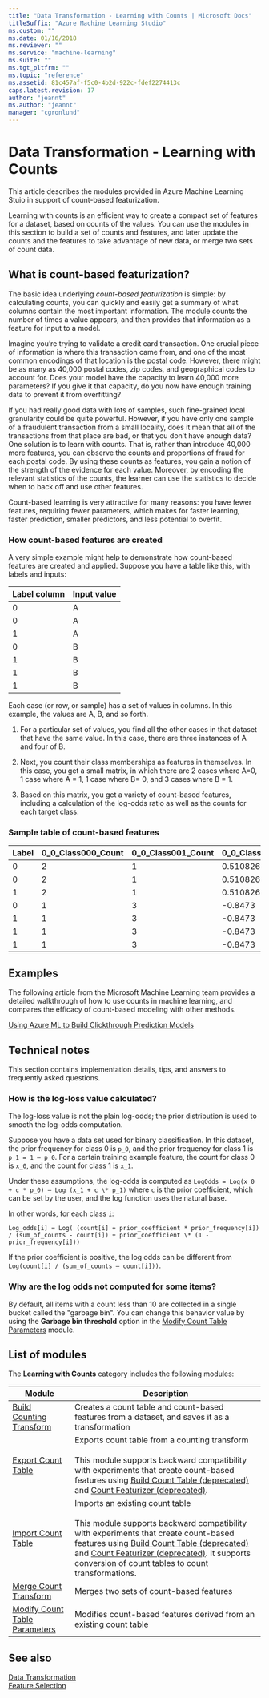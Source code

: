 ```yaml
---
title: "Data Transformation - Learning with Counts | Microsoft Docs"
titleSuffix: "Azure Machine Learning Studio"
ms.custom: ""
ms.date: 01/16/2018
ms.reviewer: ""
ms.service: "machine-learning"
ms.suite: ""
ms.tgt_pltfrm: ""
ms.topic: "reference"
ms.assetid: 81c457af-f5c0-4b2d-922c-fdef2274413c
caps.latest.revision: 17
author: "jeannt"
ms.author: "jeannt"
manager: "cgronlund"
---
```

# Data Transformation - Learning with Counts

This article describes the modules provided in Azure Machine Learning Stuio in support of count-based featurization.

Learning with counts is an efficient way to create a compact set of features for a dataset, based on counts of the values. You can use the modules in this section to build a set of counts and features, and later update the counts and the features to take advantage of new data, or merge two sets of count data. 

## What is count-based featurization?

The basic idea underlying *count-based featurization* is simple: by calculating counts, you can quickly and easily get a summary of what columns contain the most important information. The module counts the number of times a value appears, and then provides that information as a feature for input to a model.  

Imagine you’re trying to validate a credit card transaction. One crucial piece of information is where this transaction came from, and one of the most common encodings of that location is the postal code. However, there might be as many as 40,000 postal codes, zip codes, and geographical codes to account for. Does your model have the capacity to learn 40,000 more parameters? If you give it that capacity, do you now have enough training data to prevent it from overfitting?  

If you had really good data with lots of samples, such fine-grained local granularity could be quite powerful. However, if you have only one sample of a fraudulent transaction from a small locality, does it mean that all of the transactions from that place are bad, or that you don’t have enough data?
One solution is to learn with counts. That is, rather than introduce 40,000 more features, you can observe the counts and proportions of fraud for each postal code. By using these counts as features, you gain a notion of the strength of the evidence for each value. Moreover, by encoding the relevant statistics of the counts, the learner can use the statistics to decide when to back off and use other features.  
  
Count-based learning is very attractive for many reasons: you have fewer features, requiring fewer parameters, which makes for faster learning, faster prediction, smaller predictors, and less potential to overfit. 

### How count-based features are created

A very simple example might help to demonstrate how count-based features are created and applied. Suppose you have a table like this, with labels and inputs:  
  
|Label column|Input value|  
|------------------|-----------------|  
|0|A|  
|0|A|  
|1|A|  
|0|B|  
|1|B|  
|1|B|  
|1|B|  

Each case (or row, or sample) has a set of values in columns. In this example, the values are A, B, and so forth.  
  
1. For a particular set of values, you find all the other cases in that dataset that have the same value. In this case, there are three instances of A and four of B.  
  
2. Next, you count their class memberships as features in themselves. In this case, you get a small matrix, in which there are 2 cases where A=0, 1 case where A = 1, 1 case where B= 0, and 3 cases where B = 1.
  
3. Based on this matrix, you get a variety of count-based features, including a calculation of the log-odds ratio as well as the counts for each target class:  

### Sample table of count-based features

|Label|0_0_Class000_Count|0_0_Class001_Count|0_0_Class000_LogOdds|0_0_IsBackoff|  
|-----------|---------------------------|---------------------------|-----------------------------|---------------------|  
|0|2|1|0.510826|0|  
|0|2|1|0.510826|0|  
|1|2|1|0.510826|0|  
|0|1|3|-0.8473|0|  
|1|1|3|-0.8473|0|  
|1|1|3|-0.8473|0|  
|1|1|3|-0.8473|0|  
  
## Examples  

The following article from the Microsoft Machine Learning team provides a detailed walkthrough of how to use counts in machine learning, and compares the efficacy of count-based modeling with other methods.  
  
 [Using Azure ML to Build Clickthrough Prediction Models](http://go.microsoft.com/fwlink/?LinkId=699305)  
  
## Technical notes  

This section contains implementation details, tips, and answers to frequently asked questions.

### How is the log-loss value calculated? 
  
The log-loss value is not the plain log-odds; the prior distribution is used to smooth the log-odds computation.  
  
Suppose you have a data set used for binary classification.  In this dataset, the prior frequency for class 0 is `p_0`, and the prior frequency for class 1 is `p_1 = 1 – p_0`. For a certain training example feature, the count for class 0 is `x_0`, and the count for class 1 is `x_1`.  

Under these assumptions,  the log-odds is computed as `LogOdds = Log(x_0 + c * p_0) – Log (x_1 + c \* p_1)` where `c` is the prior coefficient, which can be set by the user, and the log function uses the natural base.
  
In other words, for each class `i`:  
  
`Log_odds[i] = Log( (count[i] + prior_coefficient * prior_frequency[i]) / (sum_of_counts - count[i]) + prior_coefficient \* (1 - prior_frequency[i]))`
  
If the prior coefficient is positive, the log odds can be different from `Log(count[i] / (sum_of_counts – count[i]))`.

### Why are the log odds not computed for some items?

By default, all items with a count less than 10 are collected in a single bucket called the "garbage bin". You can change this behavior value  by using the **Garbage bin threshold** option in the [Modify Count Table Parameters](modify-count-table-parameters.md) module.

##  <a name="modules"></a> List of modules

The **Learning with Counts** category includes the following modules:

|Module|Description|  
|------------|-----------------|  
|[Build Counting Transform](build-counting-transform.md)|Creates a count table and count-based features from a dataset, and saves it as a transformation|  
|[Export Count Table](export-count-table.md)|Exports count table from a counting transform<br /><br /> This module supports backward compatibility with experiments that create count-based features using [Build Count Table (deprecated)](build-count-table-deprecated.md) and [Count Featurizer (deprecated)](count-featurizer-deprecated.md).|  
|[Import Count Table](import-count-table.md)|Imports an existing count table<br /><br /> This module supports backward compatibility with experiments that create count-based features using [Build Count Table (deprecated)](build-count-table-deprecated.md) and [Count Featurizer (deprecated)](count-featurizer-deprecated.md). It supports conversion of count tables to count transformations.|  
|[Merge Count Transform](merge-count-transform.md)|Merges two sets of count-based features|  
|[Modify Count Table Parameters](modify-count-table-parameters.md)|Modifies count-based features derived from an existing count table|  
  
## See also  
 [Data Transformation](data-transformation.md)   
 [Feature Selection](feature-selection-modules.md)